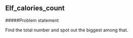 Elf_calories_count
-

#####Problem statement

Find the total number and spot out the biggest among that. 


